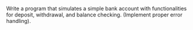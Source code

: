 Write a program that simulates a simple bank account with functionalities for deposit, withdrawal, and balance checking. (Implement proper error handling).
